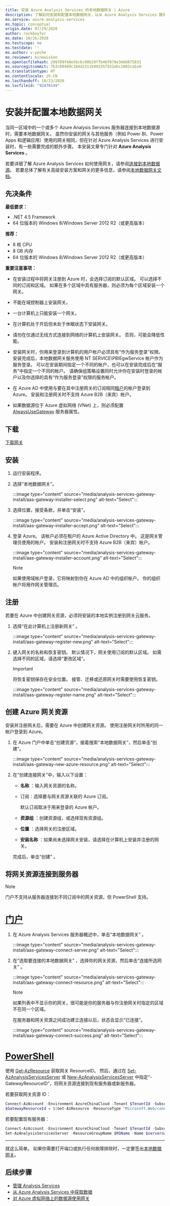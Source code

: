 ```yaml
---
title: 安装 Azure Analysis Services 的本地数据网关 | Azure
description: 了解如何安装和配置本地数据网关，以从 Azure Analysis Services 服务器连接到本地数据源。
ms.service: azure-analysis-services
ms.topic: conceptual
origin.date: 07/29/2020
author: rockboyfor
ms.date: 10/26/2020
ms.testscope: no
ms.testdate: ''
ms.author: v-yeche
ms.reviewer: minewiskan
ms.openlocfilehash: 299709f40e56cbc90b29ffb46f078e3466075831
ms.sourcegitcommit: 7b3c894d9c164d2311b99255f931ebc1803ca5a9
ms.translationtype: HT
ms.contentlocale: zh-CN
ms.lasthandoff: 10/23/2020
ms.locfileid: "92470149"
---
```

# <a name="install-and-configure-an-on-premises-data-gateway"></a>安装并配置本地数据网关

当同一区域中的一个或多个 Azure Analysis Services 服务器连接到本地数据源时，需要本地数据网关。  虽然你安装的网关与其他服务（例如 Power BI、Power Apps 和逻辑应用）使用的网关相同，但在针对 Azure Analysis Services 进行安装时，有一些需要完成的额外步骤。 本安装文章专门针对 **Azure Analysis Services** 。 

若要详细了解 Azure Analysis Services 如何使用网关，请参阅[连接到本地数据源](analysis-services-gateway.md)。 若要总体了解有关高级安装方案和网关的更多信息，请参阅[本地数据网关文档](https://docs.microsoft.com/data-integration/gateway/service-gateway-onprem)。

## <a name="prerequisites"></a>先决条件

**最低要求：**

* .NET 4.5 Framework
* 64 位版本的 Windows 8/Windows Server 2012 R2（或更高版本）

**推荐：**

* 8 核 CPU
* 8 GB 内存
* 64 位版本的 Windows 8/Windows Server 2012 R2（或更高版本）

**重要注意事项：**

* 在安装过程中将网关注册到 Azure 时，会选择订阅的默认区域。 可以选择不同的订阅和区域。 如果在多个区域中具有服务器，则必须为每个区域安装一个网关。 
* 不能在域控制器上安装网关。
* 一台计算机上只能安装一个网关。
* 在计算机处于开启但未处于休眠状态下安装网关。
* 请勿在仅通过无线方式连接到网络的计算机上安装网关。 否则，可能会降低性能。
* 安装网关时，你用来登录到计算机的用户帐户必须具有“作为服务登录”权限。 安装完成后，本地数据网关服务使用 NT SERVICE\PBIEgwService 帐户作为服务登录。 可以在安装期间指定一个不同的帐户，也可以在安装完成后在“服务”中指定一个不同的帐户。 请确保组策略设置同时允许你在安装时登录的帐户以及你选择的具有“作为服务登录”权限的服务帐户。
* 在 Azure AD 中使用与要在其中注册网关的订阅相同[租户](https://docs.microsoft.com/previous-versions/azure/azure-services/jj573650(v=azure.100)#what-is-an-azure-ad-tenant)的帐户登录到 Azure。 安装和注册网关时不支持 Azure B2B（来宾）帐户。
    
    <!--MOONCAKE: Available on [tenant](https://docs.microsoft.com/previous-versions/azure/azure-services/jj573650(v=azure.100)#what-is-an-azure-ad-tenant)-->
    
* 如果数据源位于 Azure 虚拟网络 (VNet) 上，则必须配置 [AlwaysUseGateway](analysis-services-vnet-gateway.md) 服务器属性。

<a name="download"></a>
## <a name="download"></a>下载

 [下载网关](https://go.microsoft.com/fwlink/?LinkId=820925&clcid=0x409)

<a name="install"></a>
## <a name="install"></a>安装

1. 运行安装程序。

2. 选择“本地数据网关”。 

    :::image type="content" source="media/analysis-services-gateway-install/aas-gateway-installer-select.png" alt-text="Select":::

2. 选择位置，接受条款，并单击“安装”。 

    :::image type="content" source="media/analysis-services-gateway-install/aas-gateway-installer-accept.png" alt-text="Select":::

3. 登录 Azure。 该帐户必须在租户的 Azure Active Directory 中。 这是网关管理员使用的帐户。 安装和注册网关时不支持 Azure B2B（来宾）帐户。

    :::image type="content" source="media/analysis-services-gateway-install/aas-gateway-installer-account.png" alt-text="Select":::

    > [!NOTE]
    > 如果使用域帐户登录，它将映射到你在 Azure AD 中的组织帐户。 你的组织帐户将用作网关管理员。

<a name="register"></a>
## <a name="register"></a>注册

若要在 Azure 中创建网关资源，必须将安装的本地实例注册到网关云服务。 

1. 选择“在此计算机上注册新网关”  。

    :::image type="content" source="media/analysis-services-gateway-install/aas-gateway-register-new.png" alt-text="Select":::

2. 键入网关的名称和恢复密钥。 默认情况下，网关使用订阅的默认区域。 如需选择不同的区域，请选择“更改区域”。 

    > [!IMPORTANT]
    > 将恢复密钥保存在安全位置。 接管、迁移或还原网关时需要使用恢复密钥。 

    :::image type="content" source="media/analysis-services-gateway-install/aas-gateway-register-name.png" alt-text="Select":::

<a name="create-resource"></a>
## <a name="create-an-azure-gateway-resource"></a>创建 Azure 网关资源

安装并注册网关后，需要在 Azure 中创建网关资源。 使用注册网关时所用的同一帐户登录到 Azure。

1. 在 Azure 门户中单击“创建资源”，接着搜索“本地数据网关”，然后单击“创建”。   

    :::image type="content" source="media/analysis-services-gateway-install/aas-gateway-new-azure-resource.png" alt-text="Select":::

2. 在“创建连接网关”中，输入以下设置： 

    * **名称** ：输入网关资源的名称。 

    * 订阅：选择要与网关资源关联的 Azure 订阅。 

        默认订阅取决于用来登录的 Azure 帐户。

    * **资源组** ：创建资源组，或选择现有资源组。

    * **位置** ：选择网关的注册区域。

    * **安装名称** ：如果尚未选择网关安装，请选择在计算机上安装并注册的网关。 

    完成后，单击“创建”  。

<a name="connect-servers"></a>
## <a name="connect-gateway-resource-to-server"></a><a name="connect-gateway-resource-to-server"></a>将网关资源连接到服务器

> [!NOTE]
> 门户不支持从服务器连接到不同订阅中的网关资源，但 PowerShell 支持。

# <a name="portal"></a>[门户](#tab/azure-portal)

1. 在 Azure Analysis Services 服务器概述中，单击“本地数据网关”  。

    :::image type="content" source="media/analysis-services-gateway-install/aas-gateway-connect-server.png" alt-text="Select":::

2. 在“选取要连接的本地数据网关”  ，选择你的网关资源，然后单击“连接所选网关”  。

    :::image type="content" source="media/analysis-services-gateway-install/aas-gateway-connect-resource.png" alt-text="Select":::

    > [!NOTE]
    > 如果列表中不显示你的网关，很可能是你的服务器与你注册网关时指定的区域不在同一个区域。

    在服务器和网关资源之间成功建立连接以后，状态会显示“已连接”。 

    :::image type="content" source="media/analysis-services-gateway-install/aas-gateway-connect-success.png" alt-text="Select":::

# <a name="powershell"></a>[PowerShell](#tab/azure-powershell)

使用 [Get-AzResource](https://docs.microsoft.com/powershell/module/az.resources/get-azresource) 获取网关 ResourceID。 然后，通过在 [Set-AzAnalysisServicesServer](https://docs.microsoft.com/powershell/module/az.analysisservices/set-azanalysisservicesserver) 或 [New-AzAnalysisServicesServer](https://docs.microsoft.com/powershell/module/az.analysisservices/new-azanalysisservicesserver) 中指定“-GatewayResourceID”，将网关资源连接到现有服务器或新服务器。

若要获取网关资源 ID：

```powershell
Connect-AzAccount -Environment AzureChinaCloud -Tenant $TenantId -Subscription $subscriptionIdforGateway -Environment "AzureCloud"
$GatewayResourceId = $(Get-AzResource -ResourceType "Microsoft.Web/connectionGateways" -Name $gatewayName).ResourceId  

```

若要配置现有服务器：

```powershell
Connect-AzAccount -Environment AzureChinaCloud -Tenant $TenantId -Subscription $subscriptionIdforAzureAS -Environment "AzureCloud"
Set-AzAnalysisServicesServer -ResourceGroupName $RGName -Name $servername -GatewayResourceId $GatewayResourceId

```
---

就这么简单。 如果你需要打开端口或执行任何故障排除时，一定要签出[本地数据网关](analysis-services-gateway.md)。

## <a name="next-steps"></a>后续步骤

* [管理 Analysis Services](analysis-services-manage.md)   
* [从 Azure Analysis Services 中获取数据](analysis-services-connect.md)   
* [对 Azure 虚拟网络上的数据源使用网关](analysis-services-vnet-gateway.md)

<!-- Update_Description: update meta properties, wording update, update link -->